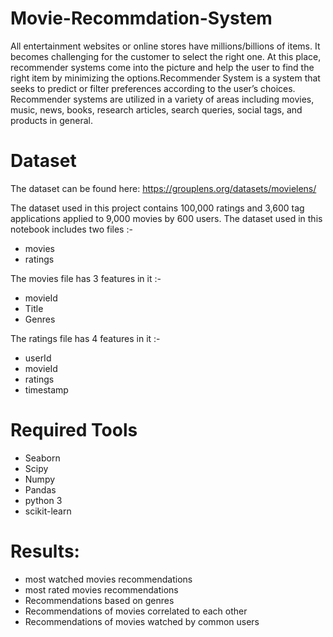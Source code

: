 # Movie-Recommdation-System

All entertainment websites or online stores have millions/billions of items. It becomes challenging for the customer to select the right one. At this place, recommender systems come into the picture and help the user to find the right item by minimizing the options.Recommender System is a system that seeks to predict or filter preferences according to the user’s choices. Recommender systems are utilized in a variety of areas including movies, music, news, books, research articles, search queries, social tags, and products in general.

# Dataset
The dataset can be found here: https://grouplens.org/datasets/movielens/

The dataset used in this project contains 100,000 ratings and 3,600 tag applications applied to 9,000 movies by 600 users.
The dataset used in this notebook includes two files  :-
* movies
* ratings

The movies file has 3 features in it :-
* movieId
* Title
* Genres

The ratings file has 4 features in it :-
* userId
* movieId
* ratings
* timestamp

# Required Tools

* Seaborn
* Scipy
* Numpy
* Pandas
* python 3
* scikit-learn

# Results:

* most watched movies recommendations
* most rated movies recommendations
* Recommendations based on genres
* Recommendations of movies correlated to each other
* Recommendations of movies watched by common users
